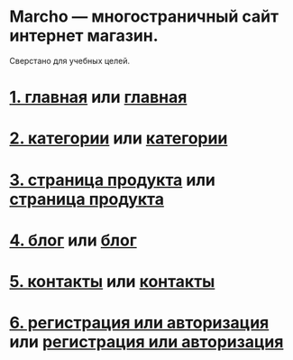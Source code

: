 # Marcho — многостраничный сайт интернет магазин.
Сверстано для учебных целей.

# [1. главная](https://atabegovv.github.io/marcho/) или [главная](http://marcho.atabegov.tech/)
# [2. категории](https://atabegovv.github.io/marcho/shop.html) или [категории](http://marcho.atabegov.tech/shop.html)
# [3. страница продукта](https://atabegovv.github.io/marcho/product.html) или [страница продукта](http://marcho.atabegov.tech/product.html)
# [4. блог](https://atabegovv.github.io/marcho/blog.html) или [блог](http://marcho.atabegov.tech/blog.html)
# [5. контакты](https://atabegovv.github.io/marcho/contacts.html) или [контакты](http://marcho.atabegov.tech/contacts.html)
# [6. регистрация или авторизация](https://atabegovv.github.io/marcho/login.html) или [регистрация или авторизация](http://marcho.atabegov.tech/login.html)
